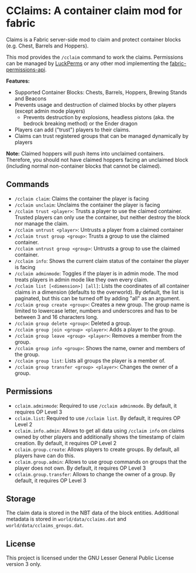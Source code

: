 # CClaims: A container claim mod for fabric
Claims is a Fabric server-side mod to claim and protect container blocks (e.g. Chest, Barrels and Hoppers).

This mod provides the `/cclaim` command to work the claims.
Permissions can be managed by [LuckPerms](https://github.com/LuckPerms/LuckPerms) or any other mod implementing the [fabric-permissions-api](https://github.com/lucko/fabric-permissions-api).

**Features:**
- Supported Container Blocks: Chests, Barrels, Hoppers, Brewing Stands and Beacons
- Prevents usage and destruction of claimed blocks by other players (except admin mode players)
  - Prevents destruction by explosions, headless pistons (aka. the bedrock breaking method) or the Ender dragon
- Players can add ("trust") players to their claims.
- Claims can trust registered groups that can be managed dynamically by players

**Note:**
Claimed hoppers will push items into unclaimed containers. Therefore, you should not have claimed hoppers facing an unclaimed block (including normal non-container blocks that cannot be claimed).

## Commands
- `/cclaim claim`: Claims the container the player is facing
- `/cclaim unclaim`: Unclaims the container the player is facing
- `/cclaim trust <player>`: Trusts a player to use the claimed container. Trusted players can only use the container, but neither destroy the block nor manage the claim.
- `/cclaim untrust <player>`: Untrusts a player from a claimed container
- `/cclaim trust group <group>`: Trusts a group to use the claimed container.
- `/cclaim untrust group <group>`: Untrusts a group to use the claimed container.
- `/cclaim info`: Shows the current claim status of the container the player is facing
- `/cclaim adminmode`: Toggles if the player is in admin mode. The mod treats players in admin mode like they own every claim.
- `/cclaim list [<dimension>] [all]`: Lists the coordinates of all container claims in a dimension (defaults to the overworld). By default, the list is paginated, but this can be turned off by adding "all" as an argument.
- `/cclaim group create <group>`: Creates a new group. The group name is limited to lowercase letter, numbers and underscores and has to be between 3 and 16 characters long.
- `/cclaim group delete <group>`: Deleted a group.
- `/cclaim group join <group> <player>`: Adds a player to the group.
- `/cclaim group leave <group> <player>`: Removes a member from the group.
- `/cclaim group info <group>`: Shows the name, owner and members of the group.
- `/cclaim group list`: Lists all groups the player is a member of.
- `/cclaim group transfer <group> <player>`: Changes the owner of a group.
## Permissions
- `cclaim.adminmode`: Required to use `/cclaim adminmode`. By default, it requires OP Level 3
- `cclaim.list`: Required to use `/cclaim list`. By default, it requires OP Level 2
- `cclaim.info.admin`: Allows to get all data using `/cclaim info` on claims owned by other players and additionally shows the timestamp of claim creation. By default, it requires OP Level 2
- `cclaim.group.create`: Allows players to create groups. By default, all players have can do this.
- `cclaim.group.admin`: Allows to use group commands on groups that the player does not own. By default, it requires OP Level 3
- `cclaim.group.transfer`: Allows to change the owner of a group. By default, it requires OP Level 3
## Storage
The claim data is stored in the NBT data of the block entities.
Additional metadata is stored in `world/data/cclaims.dat` and `world/data/cclaims_groups.dat`.
## License
This project is licensed under the GNU Lesser General Public License version 3 only.